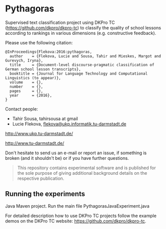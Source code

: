 # Pythagoras

Supervised text classification project using DKPro TC (https://github.com/dkpro/dkpro-tc) to classify the quality of school lessons according to rankings in various dimensions (e.g. constructive feedback). 

Please use the following citation:


```
@InProceedings{Flekova:2016:pythagoras,
  author    = {Flekova, Lucie and Sousa, Tahir and Mieskes, Margot and Gurevych, Iryna},
  title     = {Document-level discourse-pragmatic classification of German school lesson transcripts},
  booktitle = {Journal for Language Technology and Computational Linguistics (to appear)},
  volume    = {},
  number    = {},
  pages     = {},
  year      = {2016},
}
```

Contact people: 

* Tahir Sousa, tahirsousa at gmail
* Lucie Flekova, flekova@ukp.informatik.tu-darmstadt.de

http://www.ukp.tu-darmstadt.de/

http://www.tu-darmstadt.de/


Don't hesitate to send us an e-mail or report an issue, if something is broken (and it shouldn't be) or if you have further questions.

> This repository contains experimental software and is published for the sole purpose of giving additional background details on the respective publication. 

## Running the experiments
Java Maven project. Run the main file PythagorasJavaExperiment.java

For detailed description how to use DKPro TC projects follow the example demos on the DKPro TC website: https://github.com/dkpro/dkpro-tc.

